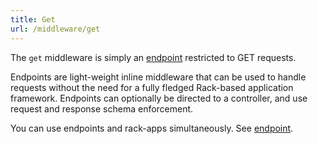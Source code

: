 ```yaml
---
title: Get
url: /middleware/get
---
```


The `get` middleware is simply an [endpoint](/middleware/endpoint) restricted to GET requests.

Endpoints are light-weight inline middleware that can be used to handle requests without the need for a fully fledged Rack-based application framework.
Endpoints can optionally be directed to a controller, and use request and response schema enforcement.

You can use endpoints and rack-apps simultaneously.
See [endpoint](/middleware/endpoint).
